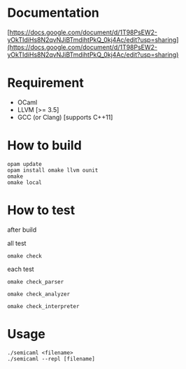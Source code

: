 # Documentation
[https://docs.google.com/document/d/1T98PsEW2-yOkTIdiHs8N2qvNJiBTmdihtPkQ_0kj4Ac/edit?usp=sharing](https://docs.google.com/document/d/1T98PsEW2-yOkTIdiHs8N2qvNJiBTmdihtPkQ_0kj4Ac/edit?usp=sharing)

# Requirement

+ OCaml 
+ LLVM [>= 3.5]
+ GCC (or Clang) [supports C++11]

# How to build
```
opam update
opam install omake llvm ounit
omake
omake local
```

# How to test
after build  

all test
```
omake check
```

each test
```
omake check_parser
```
```
omake check_analyzer
```
```
omake check_interpreter
```

# Usage
```
./semicaml <filename>
./semicaml --repl [filename]
```

